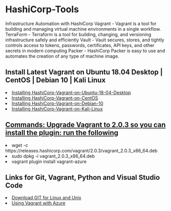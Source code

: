 # HashiCorp-Tools
Infrastructure Automation with HashiCorp
Vagrant - Vagrant is a tool for building and managing virtual machine environments in a single workflow.
TerraForm - Terraform is a tool for building, changing, and versioning infrastructure safely and efficiently
Vault - Vault secures, stores, and tightly controls access to tokens, passwords, certificates, API keys, and other secrets in modern computing
Packer - HashiCorp Packer is easy to use and automates the creation of any type of machine image.

## Install Latest Vagrant on Ubuntu 18.04 Desktop | CentOS | Debian 10 | Kali Linux
<li><a href="http://doug-macgregor.webflow.io/"</a>Installing HashiCorp-Vagrant-on-Ubuntu-18-04-Desktop</li>
<li><a href="http://doug-macgregor.webflow.io/"</a>Installing HashiCorp-Vagrant-on-CentOS</li>
<li><a href="http://doug-macgregor.webflow.io/"</a>Installing HashiCorp-Vagrant-on-Debian-10</li>
<li><a href="http://doug-macgregor.webflow.io/"</a>Installing HashiCorp-Vagrant-on-Kali-Linux</li>

<!---
https://computingforgeeks.com/install-latest-vagrant-on-ubuntu-18-04-debian-9-kali-linux/
--->

## Commands: Upgrade Vagrant to 2.0.3 so you can install the plugin: run the following
<li><a>wget -c https://releases.hashicorp.com/vagrant/2.0.3/vagrant_2.0.3_x86_64.deb</a></li>
<li>sudo dpkg -i vagrant_2.0.3_x86_64.deb</li>
<li>vagrant plugin install vagrant-azure</li>

<!---Install Vagrant Azure Plugin & --->

## Links for Git, Vagrant, Python and Visual Studio Code
<li><a href="https://git-scm.com/download/linux"</a>Download GIT for Linux and Unix</li>
<li><a href="https://blog.scottlowe.org/2017/12/11/using-vagrant-with-azure/"</a>Using Vagrant with Azure</li>
